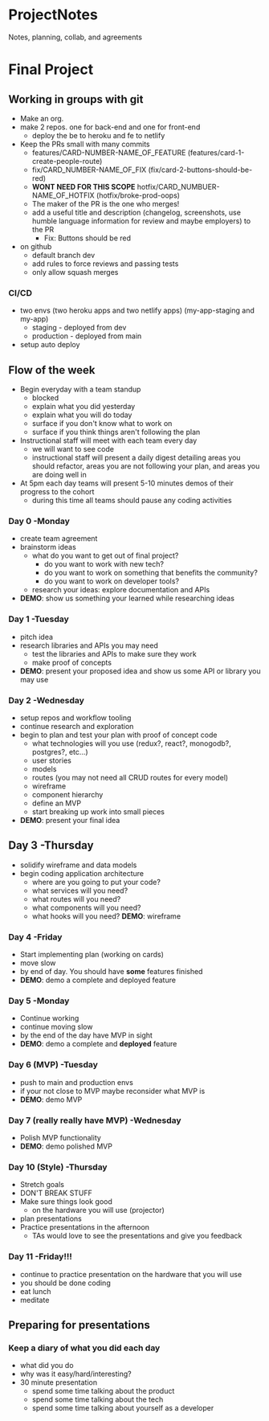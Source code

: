 # ProjectNotes
Notes, planning, collab, and agreements

# Final Project

## Working in groups with git

* Make an org.
* make 2 repos. one for back-end and one for front-end
  * deploy the be to heroku and fe to netlify
* Keep the PRs small with many commits
  * features/CARD-NUMBER-NAME_OF_FEATURE (features/card-1-create-people-route)
  * fix/CARD_NUMBER-NAME_OF_FIX (fix/card-2-buttons-should-be-red)
  * **WONT NEED FOR THIS SCOPE** hotfix/CARD_NUMBUER-NAME_OF_HOTFIX (hotfix/broke-prod-oops)
  * The maker of the PR is the one who merges!
  * add a useful title and description (changelog, screenshots, use humble language 
    information for review and maybe employers) to the PR
    * Fix: Buttons should be red
* on github
  * default branch dev
  * add rules to force reviews and passing tests
  * only allow squash merges

### CI/CD

* two envs (two heroku apps and two netlify apps) (my-app-staging and my-app)
  * staging - deployed from dev
  * production - deployed from main
* setup auto deploy

## Flow of the week

* Begin everyday with a team standup
  * blocked
  * explain what you did yesterday
  * explain what you will do today
  * surface if you don't know what to work on
  * surface if you think things aren't following the plan
* Instructional staff will meet with each team every day
  * we will want to see code
  * instructional staff will present a daily digest detailing areas you should refactor,
    areas you are not following your plan, and areas you are doing well in
* At 5pm each day teams will present 5-10 minutes demos of their progress to the cohort
  * during this time all teams should pause any coding activities

### Day 0 -Monday

* create team agreement
* brainstorm ideas
  * what do you want to get out of final project?
    * do you want to work with new tech?
    * do you want to work on something that benefits the community?
    * do you want to work on developer tools?
  * research your ideas: explore documentation and APIs
* **DEMO**: show us something your learned while researching ideas

### Day 1 -Tuesday

* pitch idea
* research libraries and APIs you may need
  * test the libraries and APIs to make sure they work
  * make proof of concepts
* **DEMO**: present your proposed idea and show us some API or library you may use

### Day 2 -Wednesday

* setup repos and workflow tooling
* continue research and exploration
* begin to plan and test your plan with proof of concept code
  * what technologies will you use (redux?, react?, monogodb?, postgres?, etc...)
  * user stories
  * models
  * routes (you may not need all CRUD routes for every model)
  * wireframe
  * component hierarchy
  * define an MVP
  * start breaking up work into small pieces
* **DEMO**: present your final idea

## Day 3 -Thursday

* solidify wireframe and data models
* begin coding application architecture
  * where are you going to put your code?
  * what services will you need?
  * what routes will you need?
  * what components will you need?
  * what hooks will you need?
**DEMO**: wireframe

### Day 4 -Friday

* Start implementing plan (working on cards)
* move slow
* by end of day. You should have **some** features finished
* **DEMO**: demo a complete and deployed feature

### Day 5 -Monday

* Continue working
* continue moving slow
* by the end of the day have MVP in sight
* **DEMO**: demo a complete and **deployed** feature

### Day 6 (MVP) -Tuesday

* push to main and production envs
* if your not close to MVP maybe reconsider what MVP is
* **DEMO**: demo MVP

### Day 7 (really really have MVP) -Wednesday

* Polish MVP functionality
* **DEMO**: demo polished MVP

### Day 10 (Style) -Thursday

* Stretch goals
* DON'T BREAK STUFF
* Make sure things look good
  * on the hardware you will use (projector)
* plan presentations
* Practice presentations in the afternoon
  * TAs would love to see the presentations and give you feedback

### Day 11 -Friday!!!

* continue to practice presentation on the hardware that you will use
* you should be done coding
* eat lunch
* meditate

## Preparing for presentations

### Keep a diary of what you did each day

* what did you do
* why was it easy/hard/interesting?
* 30 minute presentation
  * spend some time talking about the product
  * spend some time talking about the tech
  * spend some time talking about yourself as a developer
